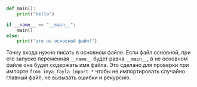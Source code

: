 ```Python
def main():
	print("hello")

if __name__ == "__main__":
	main()
else:
	print("это не основной файл!")
```

Точку входа нужно писать в основном файле.
Если файл основной, при его запуске переменная `__name__` будет равна `__main__`, в не основном файле она будет содержать имя файла. Это сделано для проверки при импорте `from imya_fayla import *` чтобы не импортировать случайно главный файл, не вызывать ошибки и рекурсию.